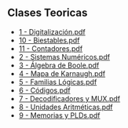 
<html>
<body>
<h2>Clases Teoricas</h2>
<ul>
    <li><a href="1 - Digitalización.pdf">1 - Digitalización.pdf</a></li>
    <li><a href="10 - Biestables.pdf">10 - Biestables.pdf</a></li>
    <li><a href="11 - Contadores.pdf">11 - Contadores.pdf</a></li>
    <li><a href="2 - Sistemas Numéricos.pdf">2 - Sistemas Numéricos.pdf</a></li>
    <li><a href="3 - Álgebra de Boole.pdf">3 - Álgebra de Boole.pdf</a></li>
    <li><a href="4 - Mapa de Karnaugh.pdf">4 - Mapa de Karnaugh.pdf</a></li>
    <li><a href="5 - Familias Lógicas.pdf">5 - Familias Lógicas.pdf</a></li>
    <li><a href="6 - Códigos.pdf">6 - Códigos.pdf</a></li>
    <li><a href="7 - Decodificadores y MUX.pdf">7 - Decodificadores y MUX.pdf</a></li>
    <li><a href="8 - Unidades Aritméticas.pdf">8 - Unidades Aritméticas.pdf</a></li>
    <li><a href="9 - Memorias y PLDs.pdf">9 - Memorias y PLDs.pdf</a></li>
</ul>
</body>
</html>

